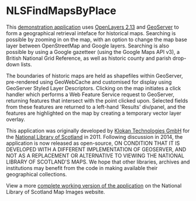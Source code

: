 NLSFindMapsByPlace
==================

This <a href="http://htmlpreview.github.com/?https://github.com/NationalLibraryOfScotland/NLSFindMapsByPlace/index.html">demonstration application</a> uses <a href="http://dev.openlayers.org/releases/OpenLayers-2.13.1/">OpenLayers 2.13</a> and <a href="http://geoserver.org/">GeoServer</a> to form a geographical retrieval inteface for historical maps. Searching is possible by zooming in on the map, with an option to change the map base layer between OpenStreetMap and Google layers. Searching is also possible by using a Google gazetteer (using the Google Maps API v3), a British National Grid Reference, as well as historic county and parish drop-down lists. 

The boundaries of historic maps are held as shapefiles within GeoServer, pre-rendered using GeoWebCache and customised for display using GeoServer Styled Layer Descriptors. Clicking on the map initiates a click handler which performs a Web Feature Service request to GeoServer, returning features that intersect with the point clicked upon. Selected fields from these features are returned to a left-hand 'Results' div/panel, and the features are highlighted on the map by creating a temporary vector layer overlay.

This application was originally developed by <a href="http://www.klokantech.com/">Klokan Technologies GmbH</a> for the <a href="http://www.nls.uk">National Library of Scotland<a> in 2011. Following discussion in 2014, the application is now released as open-source, ON CONDITION THAT IT IS DEVELOPED WITH A DIFFERENT IMPLEMENTATION OF GEOSERVER, AND NOT AS A REPLACEMENT OR ALTERNATIVE TO VIEWING THE NATIONAL LIBRARY OF SCOTLAND'S MAPS. We hope that other libraries, archives and institutions may benefit from the code in making available their geographical collections.

View a more <a href="http://maps.nls.uk/geo/find/">complete working version of the application</a> on the National Library of Scotland Map Images website.
